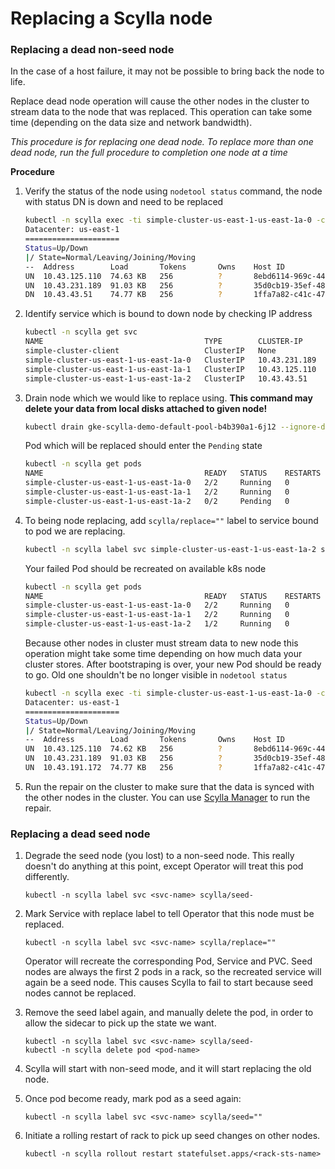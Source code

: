 # Replacing a Scylla node

### Replacing a dead non-seed node
In the case of a host failure, it may not be possible to bring back the node to life.

Replace dead node operation will cause the other nodes in the cluster to stream data to the node that was replaced.
This operation can take some time (depending on the data size and network bandwidth).

_This procedure is for replacing one dead node. To replace more than one dead node, run the full procedure to completion one node at a time_

**Procedure**

1. Verify the status of the node using `nodetool status` command, the node with status DN is down and need to be replaced
    ```bash
    kubectl -n scylla exec -ti simple-cluster-us-east-1-us-east-1a-0 -c scylla -- nodetool status
    Datacenter: us-east-1
    =====================
    Status=Up/Down
    |/ State=Normal/Leaving/Joining/Moving
    --  Address        Load       Tokens       Owns    Host ID                               Rack
    UN  10.43.125.110  74.63 KB   256          ?       8ebd6114-969c-44af-a978-87a4a6c65c3e  us-east-1a
    UN  10.43.231.189  91.03 KB   256          ?       35d0cb19-35ef-482b-92a4-b63eee4527e5  us-east-1a
    DN  10.43.43.51    74.77 KB   256          ?       1ffa7a82-c41c-4706-8f5f-4d45a39c7003  us-east-1a
    ```
1. Identify service which is bound to down node by checking IP address
    ```bash
    kubectl -n scylla get svc
    NAME                                    TYPE        CLUSTER-IP      EXTERNAL-IP   PORT(S)                                                           AGE
    simple-cluster-client                   ClusterIP   None            <none>        9180/TCP                                                          3h12m
    simple-cluster-us-east-1-us-east-1a-0   ClusterIP   10.43.231.189   <none>        7000/TCP,7001/TCP,7199/TCP,10001/TCP,9042/TCP,9142/TCP,9160/TCP   3h12m
    simple-cluster-us-east-1-us-east-1a-1   ClusterIP   10.43.125.110   <none>        7000/TCP,7001/TCP,7199/TCP,10001/TCP,9042/TCP,9142/TCP,9160/TCP   3h11m
    simple-cluster-us-east-1-us-east-1a-2   ClusterIP   10.43.43.51     <none>        7000/TCP,7001/TCP,7199/TCP,10001/TCP,9042/TCP,9142/TCP,9160/TCP   3h5m
    ```
1. Drain node which we would like to replace using. **This command may delete your data from local disks attached to given node!**
    ```bash
    kubectl drain gke-scylla-demo-default-pool-b4b390a1-6j12 --ignore-daemonsets --delete-local-data
    ```

   Pod which will be replaced should enter the `Pending` state
    ```bash
    kubectl -n scylla get pods
    NAME                                    READY   STATUS    RESTARTS   AGE
    simple-cluster-us-east-1-us-east-1a-0   2/2     Running   0          3h21m
    simple-cluster-us-east-1-us-east-1a-1   2/2     Running   0          3h19m
    simple-cluster-us-east-1-us-east-1a-2   0/2     Pending   0          8m14s
    ```
1. To being node replacing, add `scylla/replace=""` label to service bound to pod we are replacing.
    ```bash
    kubectl -n scylla label svc simple-cluster-us-east-1-us-east-1a-2 scylla/replace=""
    ```
   Your failed Pod should be recreated on available k8s node
    ```bash
    kubectl -n scylla get pods
    NAME                                    READY   STATUS    RESTARTS   AGE
    simple-cluster-us-east-1-us-east-1a-0   2/2     Running   0          3h27m
    simple-cluster-us-east-1-us-east-1a-1   2/2     Running   0          3h25m
    simple-cluster-us-east-1-us-east-1a-2   1/2     Running   0          9s
    ```
   Because other nodes in cluster must stream data to new node this operation might take some time depending on how much data your cluster stores.
   After bootstraping is over, your new Pod should be ready to go.
   Old one shouldn't be no longer visible in `nodetool status`
   ```bash
   kubectl -n scylla exec -ti simple-cluster-us-east-1-us-east-1a-0 -c scylla -- nodetool status
   Datacenter: us-east-1
   =====================
   Status=Up/Down
   |/ State=Normal/Leaving/Joining/Moving
   --  Address        Load       Tokens       Owns    Host ID                               Rack
   UN  10.43.125.110  74.62 KB   256          ?       8ebd6114-969c-44af-a978-87a4a6c65c3e  us-east-1a
   UN  10.43.231.189  91.03 KB   256          ?       35d0cb19-35ef-482b-92a4-b63eee4527e5  us-east-1a
   UN  10.43.191.172  74.77 KB   256          ?       1ffa7a82-c41c-4706-8f5f-4d45a39c7003  us-east-1a
   ```
1. Run the repair on the cluster to make sure that the data is synced with the other nodes in the cluster. 
   You can use [Scylla Manager](../manager.md) to run the repair.

### Replacing a dead seed node

1. Degrade the seed node (you lost) to a non-seed node. This really doesn't do anything at this point, except Operator will treat this pod differently.
    ```
    kubectl -n scylla label svc <svc-name> scylla/seed-
    ```

1. Mark Service with replace label to tell Operator that this node must be replaced.
    ```
    kubectl -n scylla label svc <svc-name> scylla/replace=""
    ```
   Operator will recreate the corresponding Pod, Service and PVC. Seed nodes are always the first 2 pods in a rack, 
   so the recreated service will again be a seed node.
   This causes Scylla to fail to start because seed nodes cannot be replaced.

1. Remove the seed label again, and manually delete the pod, in order to allow the sidecar to pick up the state we want.
    ```   
    kubectl -n scylla label svc <svc-name> scylla/seed-
    kubectl -n scylla delete pod <pod-name>
    ```

1. Scylla will start with non-seed mode, and it will start replacing the old node.

1. Once pod become ready, mark pod as a seed again:
    ```   
    kubectl -n scylla label svc <svc-name> scylla/seed=""
    ```
1. Initiate a rolling restart of rack to pick up seed changes on other nodes.
    ```
    kubectl -n scylla rollout restart statefulset.apps/<rack-sts-name>
    ```
